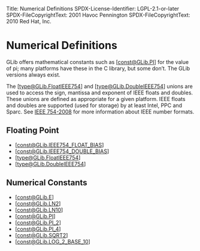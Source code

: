 Title: Numerical Definitions
SPDX-License-Identifier: LGPL-2.1-or-later
SPDX-FileCopyrightText: 2001 Havoc Pennington
SPDX-FileCopyrightText: 2010 Red Hat, Inc.

# Numerical Definitions

GLib offers mathematical constants such as [const@GLib.PI] for the value of pi;
many platforms have these in the C library, but some don’t. The GLib
versions always exist.

The [type@GLib.FloatIEEE754] and [type@GLib.DoubleIEEE754] unions are used to
access the sign, mantissa and exponent of IEEE floats and doubles. These unions
are defined as appropriate for a given platform. IEEE floats and doubles are
supported (used for storage) by at least Intel, PPC and Sparc. See
[IEEE 754-2008](http://en.wikipedia.org/wiki/IEEE_float)
for more information about IEEE number formats.

## Floating Point

 * [const@GLib.IEEE754_FLOAT_BIAS]
 * [const@GLib.IEEE754_DOUBLE_BIAS]
 * [type@GLib.FloatIEEE754]
 * [type@GLib.DoubleIEEE754]

## Numerical Constants

 * [const@GLib.E]
 * [const@GLib.LN2]
 * [const@GLib.LN10]
 * [const@GLib.PI]
 * [const@GLib.PI_2]
 * [const@GLib.PI_4]
 * [const@GLib.SQRT2]
 * [const@GLib.LOG_2_BASE_10]
